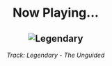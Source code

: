 <div align="center"> 
<h1>Now Playing...</h1>

![Legendary](https://i.scdn.co/image/ab67616d00001e02bf125e324d8b284c248b4c2b)
--
_<p>Track: Legendary - The Unguided </p>_
</div>
